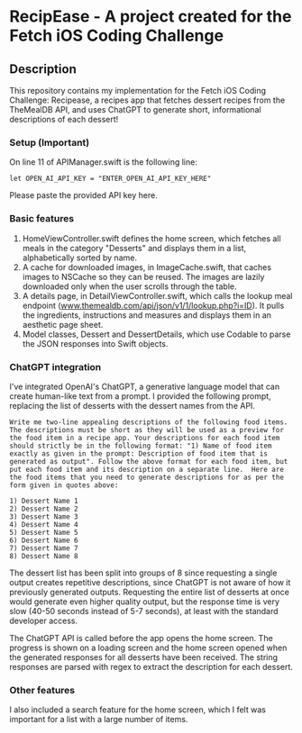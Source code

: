 #  RecipEase - A project created for the Fetch iOS Coding Challenge

## Description

This repository contains my implementation for the Fetch iOS Coding Challenge: Recipease, a recipes app that fetches dessert recipes from the TheMealDB API, and uses ChatGPT to generate short, informational descriptions of each dessert! 

### Setup (Important)
On line 11 of APIManager.swift is the following line:

`let OPEN_AI_API_KEY = "ENTER_OPEN_AI_API_KEY_HERE"`

Please paste the provided API key here.

### Basic features
1. HomeViewController.swift defines the home screen, which fetches all meals in the category "Desserts" and displays them in a list, alphabetically sorted by name.
2. A cache for downloaded images, in ImageCache.swift, that caches images to NSCache so they can be reused. The images are lazily downloaded only when the user scrolls through the table.
3. A details page, in DetailViewController.swift, which calls the lookup meal endpoint (www.themealdb.com/api/json/v1/1/lookup.php?i=ID). It pulls the ingredients, instructions and measures and displays them in an aesthetic page sheet.
4. Model classes, Dessert and DessertDetails, which use Codable to parse the JSON responses into Swift objects.

### ChatGPT integration
I've integrated OpenAI's ChatGPT, a generative language model that can create human-like text from a prompt. I provided the following prompt, replacing the list of desserts with the dessert names from the API.

```
Write me two-line appealing descriptions of the following food items. The descriptions must be short as they will be used as a preview for the food item in a recipe app. Your descriptions for each food item should strictly be in the following format: "1) Name of food item exactly as given in the prompt: Description of food item that is generated as output". Follow the above format for each food item, but put each food item and its description on a separate line.  Here are the food items that you need to generate descriptions for as per the form given in quotes above:

1) Dessert Name 1
2) Dessert Name 2
3) Dessert Name 3
4) Dessert Name 4
5) Dessert Name 5
6) Dessert Name 6
7) Dessert Name 7
8) Dessert Name 8
```

The dessert list has been split into groups of 8 since requesting a single output creates repetitive descriptions, since ChatGPT is not aware of how it previously generated outputs. Requesting the entire list of desserts at once would generate even higher quality output, but the response time is very slow (40-50 seconds instead of 5-7 seconds), at least with the standard developer access.

The ChatGPT API is called before the app opens the home screen. The progress is shown on a loading screen and the home screen opened when the generated responses for all desserts have been received. The string responses are parsed with regex to extract the description for each dessert.

### Other features
I also included a search feature for the home screen, which I felt was important for a list with a large number of items.
